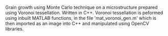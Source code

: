 Grain growth using Monte Carlo technique on a microstructure prepared using Voronoi tessellation. Written in C++.
Voronoi tessellation is peformed using inbuilt MATLAB functions, in the file 'mat_voronoi_gen.m' which is then imported as an image into C++ and manipulated using OpenCV libraries.
